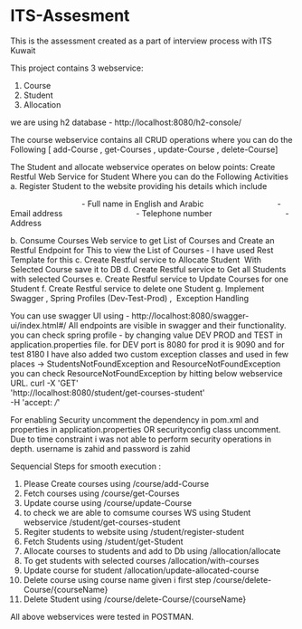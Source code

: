 # ITS-Assesment
This is the assessment created as a part of interview process with ITS Kuwait 

This project contains 3 webservice:
1. Course
2. Student
3. Allocation

we are using h2 database - http://localhost:8080/h2-console/

The course webservice contains all CRUD operations where you can do the Following [ add-Course ,
get-Courses , update-Course , delete-Course]

The Student and allocate webservice operates on below points:
Create Restful Web Service for Student Where you can do the Following Activities
a. Register Student to the website providing his details which include

                                - Full name in English and Arabic
                                - Email address
                                - Telephone number
                                - Address

b. Consume Courses Web service to get List of Courses and Create an Restful
Endpoint for This to view the List of Courses  - I have used Rest Template for this
c. Create Restful service to Allocate Student  With Selected Course save it to DB
d. Create Restful service to Get all Students with selected Courses
e. Create Restful service to Update Courses for one Student
f. Create Restful service to delete one Student
g. Implement Swagger , Spring Profiles (Dev-Test-Prod) ,  Exception Handling

You can use swagger UI using - http://localhost:8080/swagger-ui/index.html#/
All endpoints are visible in swagger and their functionality. 
you can check spring profile - by changing value DEV PROD and TEST in application.properties file. for DEV port is 8080 for prod it is 9090 and for test 8180
I have also added two custom exception classes and used in few places -> StudentsNotFoundException and ResourceNotFoundException
you can check ResourceNotFoundException by hitting below webservice URL.
curl -X 'GET' \
'http://localhost:8080/student/get-courses-student' \
  -H 'accept: */*'

For enabling Security uncomment the dependency in pom.xml and properties in application.properties OR securityconfig class uncomment. Due to time constraint i was not able to perform security operations in depth. username is zahid and password is zahid 

Sequencial Steps for smooth execution :
1. Please Create courses using  /course/add-Course
2. Fetch courses using /course/get-Courses
3. Update course using /course/update-Course
4. to check we are able to comsume courses WS using Student webservice /student/get-courses-student
5. Regiter students to website using /student/register-student
6. Fetch Students using /student/get-Student
7. Allocate courses to students and add to Db using /allocation/allocate
8. To get students with selected courses /allocation/with-courses
9. Update course for student /allocation/update-allocated-course
10. Delete course using course name given i first step /course/delete-Course/{courseName}
11. Delete Student using /course/delete-Course/{courseName}


All above webservices were tested in POSTMAN. 

